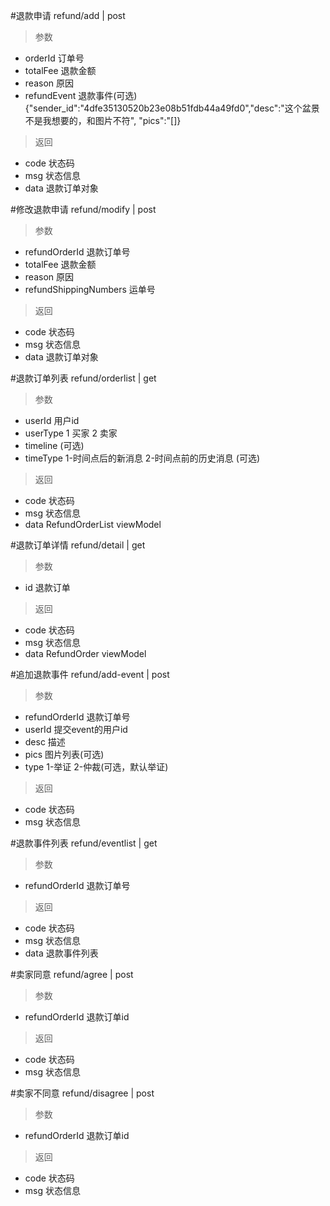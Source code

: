 #退款申请
refund/add | post
> 参数 
* orderId 订单号
* totalFee 退款金额
* reason 原因
* refundEvent 退款事件(可选) {"sender_id":"4dfe35130520b23e08b51fdb44a49fd0","desc":"这个盆景不是我想要的，和图片不符",
  "pics":"[]}

> 返回  
* code 状态码
* msg 状态信息
* data 退款订单对象

#修改退款申请
refund/modify | post
> 参数 
* refundOrderId 退款订单号
* totalFee 退款金额
* reason 原因
* refundShippingNumbers 运单号

> 返回  
* code 状态码
* msg 状态信息
* data 退款订单对象

#退款订单列表
refund/orderlist | get
> 参数  
* userId 用户id
* userType 1 买家 2 卖家
* timeline (可选)
* timeType 1-时间点后的新消息 2-时间点前的历史消息 (可选)

> 返回  
* code 状态码
* msg 状态信息
* data RefundOrderList viewModel

#退款订单详情
refund/detail | get
> 参数  
* id 退款订单

> 返回  
* code 状态码
* msg 状态信息
* data RefundOrder viewModel

#追加退款事件
refund/add-event | post
> 参数  
* refundOrderId 退款订单号
* userId 提交event的用户id
* desc 描述
* pics 图片列表(可选)
* type 1-举证 2-仲裁(可选，默认举证)

> 返回  
* code 状态码
* msg 状态信息

#退款事件列表
refund/eventlist | get
> 参数  
* refundOrderId 退款订单号

> 返回  
* code 状态码
* msg 状态信息
* data 退款事件列表

#卖家同意
refund/agree | post
> 参数  
* refundOrderId 退款订单id

> 返回  
* code 状态码
* msg 状态信息

#卖家不同意
refund/disagree | post
> 参数  
* refundOrderId 退款订单id

> 返回  
* code 状态码
* msg 状态信息
